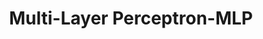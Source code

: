 ---
types: "word"

title: "Multi-Layer Perceptron-MLP"

categories: ['']

tags: ['Multi', 'Layer', 'Perceptron', 'MLP']

arabic: ['مصنف الشبكة العصبية متعدة الطبقات', 'المستقبِل متعدد الطبقات']

publishers: ['خوارزميات الذكاء الاصطناعي في تحليل النص العربي']

types: "word"

slug: ""
---